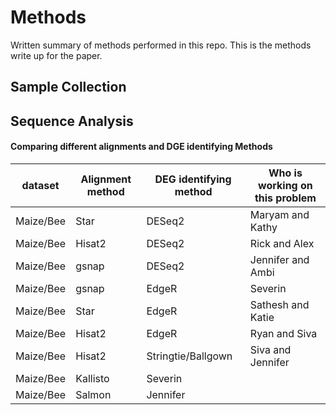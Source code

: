 # Methods

Written summary of methods performed in this repo. This is the methods write up for the paper.

## Sample Collection

## Sequence Analysis


#### Comparing different alignments and DGE identifying Methods

| dataset | Alignment method | DEG identifying method | Who is working on this problem |
| --- | --- | --- | --- |
| Maize/Bee | Star | DESeq2 |Maryam and Kathy  |
| Maize/Bee | Hisat2 | DESeq2 | Rick and Alex|
| Maize/Bee | gsnap | DESeq2 |Jennifer and Ambi |  
|Maize/Bee| gsnap | EdgeR| Severin
| Maize/Bee | Star | EdgeR | Sathesh and Katie |
| Maize/Bee | Hisat2 | EdgeR | Ryan and Siva|
|Maize/Bee| Hisat2|Stringtie/Ballgown | Siva and Jennifer  |
|Maize/Bee| Kallisto| Severin |
|Maize/Bee| Salmon| Jennifer|
